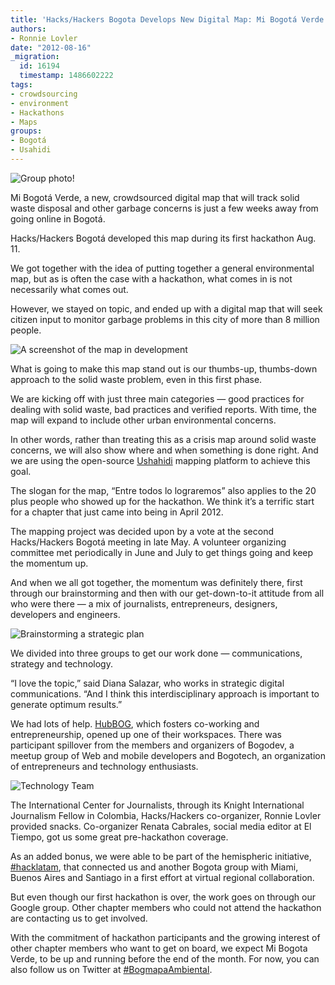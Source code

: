 ```yaml
---
title: 'Hacks/Hackers Bogota Develops New Digital Map: Mi Bogotá Verde'
authors:
- Ronnie Lovler
date: "2012-08-16"
_migration:
  id: 16194
  timestamp: 1486602222
tags:
- crowdsourcing
- environment
- Hackathons
- Maps
groups:
- Bogotá
- Usahidi
---
```


![][1]

Mi Bogotá Verde, a new, crowdsourced digital map that will track solid waste disposal and other garbage concerns is just a few weeks away from going online in Bogotá.

Hacks/Hackers Bogotá developed this map during its first hackathon Aug. 11.

We got together with the idea of putting together a general environmental map, but as is often the case with a hackathon, what comes in is not necessarily what comes out.

However, we stayed on topic, and ended up with a digital map that will seek citizen input to monitor garbage problems in this city of more than 8 million people.

![][2]

What is going to make this map stand out is our thumbs-up, thumbs-down approach to the solid waste problem, even in this first phase.

We are kicking off with just three main categories &mdash; good practices for dealing with solid waste, bad practices and verified reports. With time, the map will expand to include other urban environmental concerns.

In other words, rather than treating this as a crisis map around solid waste concerns, we will also show where and when something is done right. And we are using the open-source [Ushahidi][3] mapping platform to achieve this goal.

The slogan for the map, “Entre todos lo lograremos” also applies to the 20 plus people who showed up for the hackathon. We think it’s a terrific start for a chapter that just came into being in April 2012.

The mapping project was decided upon by a vote at the second Hacks/Hackers Bogotá meeting in late May. A volunteer organizing committee met periodically in June and July to get things going and keep the momentum up.

And when we all got together, the momentum was definitely there, first through our brainstorming and then with our get-down-to-it attitude from all who were there &mdash; a mix of journalists, entrepreneurs, designers, developers and engineers.

![Brainstorming a strategic plan][4]

We divided into three groups to get our work done &mdash; communications, strategy and technology.

“I love the topic,” said Diana Salazar, who works in strategic digital communications. “And I think this interdisciplinary approach is important to generate optimum results.”

We had lots of help. [HubBOG][5], which fosters co-working and entrepreneurship, opened up one of their workspaces. There was participant spillover from the members and organizers of Bogodev, a meetup group of Web and mobile developers and Bogotech, an organization of entrepreneurs and technology enthusiasts.

![Technology Team][6]</a>

The International Center for Journalists, through its Knight International Journalism Fellow in Colombia, Hacks/Hackers co-organizer, Ronnie Lovler provided snacks. Co-organizer Renata Cabrales, social media editor at El Tiempo, got us some great pre-hackathon coverage.

As an added bonus, we were able to be part of the hemispheric initiative, [#hacklatam][7], that connected us and another Bogota group with Miami, Buenos Aires and Santiago in a first effort at virtual regional collaboration.

But even though our first hackathon is over, the work goes on through our Google group. Other chapter members who could not attend the hackathon are contacting us to get involved.

With the commitment of hackathon participants and the growing interest of other chapter members who want to get on board, we expect Mi Bogota Verde, to be up and running before the end of the month. For now, you can also follow us on Twitter at [#BogmapaAmbiental][8].

 [1]: /content-images/blog/2012/08/GrupoDeHackaton.jpg "Group photo!"
 [2]: /content-images/blog/2012/08/Screen-shot-2012-08-13-at-2.28.56-PM.png "A screenshot of the map in development"
 [3]: http://ushahidi.com/
 [4]: /content-images/blog/2012/08/StrategyTeam.jpg "Brainstorming a strategic plan"
 [5]: http://hubbog.com/
 [6]: /content-images/blog/2012/08/TechnologyTeam.jpg "Technology team"
 [7]: https://twitter.com/#!/search/%23hacklatam
 [8]: https://twitter.com/#!/search/%23BogmapaAmbiental